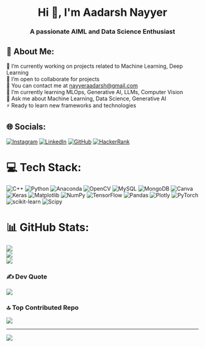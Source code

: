 <h1 align="center">Hi 👋, I'm Aadarsh Nayyer</h1>
<h3 align="center">A passionate AIML and Data Science Enthusiast</h3>

## 💫 About Me:
🔭 I’m currently working on projects related to Machine Learning, Deep Learning<br>👯 I’m open to collaborate for projects<br>🤝 You can contact me at nayyeraadarsh@gmail.com<br>🌱 I’m currently learning MLOps, Generative AI, LLMs, Computer Vision<br>💬 Ask me about Machine Learning, Data Science, Generative AI<br>⚡ Ready to learn new frameworks and technologies<br>


## 🌐 Socials:
[![Instagram](https://img.shields.io/badge/Instagram-%23E4405F.svg?logo=Instagram&logoColor=white)](https://instagram.com/___aadarsh.__) [![LinkedIn](https://img.shields.io/badge/LinkedIn-%230077B5.svg?logo=linkedin&logoColor=white)](https://linkedin.com/in/aadarsh-nayyer-168736246) [![GitHub](https://img.shields.io/badge/GitHub-%23E4405F.svg?logo=github&logoColor=white)](https://github.com/aadarsh1810) [![HackerRank](https://img.shields.io/badge/HackerRank-%230077B5.svg?logo=hackerrank&logoColor=white)](https://www.hackerrank.com/profile/aadarsh_nayyer_1)
# 💻 Tech Stack:
![C++](https://img.shields.io/badge/c++-%2300599C.svg?style=for-the-badge&logo=c%2B%2B&logoColor=white) ![Python](https://img.shields.io/badge/python-3670A0?style=for-the-badge&logo=python&logoColor=ffdd54) ![Anaconda](https://img.shields.io/badge/Anaconda-%2344A833.svg?style=for-the-badge&logo=anaconda&logoColor=white) ![OpenCV](https://img.shields.io/badge/opencv-%23white.svg?style=for-the-badge&logo=opencv&logoColor=white) ![MySQL](https://img.shields.io/badge/mysql-4479A1.svg?style=for-the-badge&logo=mysql&logoColor=white) ![MongoDB](https://img.shields.io/badge/MongoDB-%234ea94b.svg?style=for-the-badge&logo=mongodb&logoColor=white) ![Canva](https://img.shields.io/badge/Canva-%2300C4CC.svg?style=for-the-badge&logo=Canva&logoColor=white) ![Keras](https://img.shields.io/badge/Keras-%23D00000.svg?style=for-the-badge&logo=Keras&logoColor=white) ![Matplotlib](https://img.shields.io/badge/Matplotlib-%23ffffff.svg?style=for-the-badge&logo=Matplotlib&logoColor=black) ![NumPy](https://img.shields.io/badge/numpy-%23013243.svg?style=for-the-badge&logo=numpy&logoColor=white) ![TensorFlow](https://img.shields.io/badge/TensorFlow-%23FF6F00.svg?style=for-the-badge&logo=TensorFlow&logoColor=white) ![Pandas](https://img.shields.io/badge/pandas-%23150458.svg?style=for-the-badge&logo=pandas&logoColor=white) ![Plotly](https://img.shields.io/badge/Plotly-%233F4F75.svg?style=for-the-badge&logo=plotly&logoColor=white) ![PyTorch](https://img.shields.io/badge/PyTorch-%23EE4C2C.svg?style=for-the-badge&logo=PyTorch&logoColor=white) ![scikit-learn](https://img.shields.io/badge/scikit--learn-%23F7931E.svg?style=for-the-badge&logo=scikit-learn&logoColor=white) ![Scipy](https://img.shields.io/badge/SciPy-%230C55A5.svg?style=for-the-badge&logo=scipy&logoColor=%white)
# 📊 GitHub Stats:
![](https://github-readme-stats.vercel.app/api?username=aadarsh1810&theme=dark&hide_border=false&include_all_commits=false&count_private=false)<br/>
![](https://github-readme-streak-stats.herokuapp.com/?user=aadarsh1810&theme=dark&hide_border=false)<br/>
![](https://github-readme-stats.vercel.app/api/top-langs/?username=aadarsh1810&theme=dark&hide_border=false&include_all_commits=false&count_private=false&layout=compact)

### ✍️ Dev Quote
![](https://quotes-github-readme.vercel.app/api?type=horizontal&theme=radical)

### 🔝 Top Contributed Repo
![](https://github-contributor-stats.vercel.app/api?username=aadarsh1810&limit=5&theme=dark&combine_all_yearly_contributions=true)

---
[![](https://visitcount.itsvg.in/api?id=aadarsh1810&icon=0&color=0)](https://visitcount.itsvg.in)

<!-- Proudly created with GPRM ( https://gprm.itsvg.in ) -->

